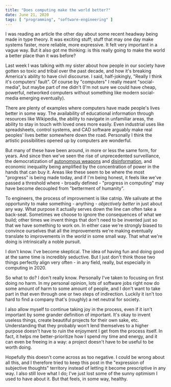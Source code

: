 ```yaml
---
title: "Does computing make the world better?"
date: June 21, 2020
tags: [ "programming", "software-engineering" ]
---
```


I was reading an article the other day about some recent headway being made in type 
theory. It was exciting stuff; stuff that may one day make systems faster, more reliable,
more expressive. It felt very important in a vague way. But it also got me 
thinking: is this really going to make the world a better place than it was 
before?

Last week I was talking with my sister about how people in our society have 
gotten so toxic and tribal over the past decade, and how it's breaking America's 
ability to have civil discourse. I said, half-jokingly, "Really I think it's 
computers' fault". Of course by "computers" I really meant "social-media", but 
maybe part of me didn't 
(I'm not sure we could have cheap, powerful, networked computers without 
something like modern social-media emerging eventually).

There are plenty of examples where computers have made people's 
lives better in some way. The availability of educational information through resources 
like Wikipedia, the ability to navigate in unfamiliar areas, the ability to stay in touch 
with loved ones more easily. Even industrial uses like spreadsheets, control systems, and CAD 
software arguably make real peoples' lives better somewhere down the road. 
Personally I think the artistic possibilities opened up by computers are 
wonderful.

But many of these have been around, in more or less the same form, for years. 
And since then we've seen the rise of unprecedented surveillance, the democratization 
of [autonomous weapons](https://www.thedrive.com/the-war-zone/34204/turkey-now-has-a-swarming-quadcopter-suicide-drone-that-it-could-export) and
[disinformation](https://arstechnica.com/science/2019/12/how-i-created-a-deepfake-of-mark-zuckerberg-and-star-treks-data/),
and economic inequality being amplified by the concentration 
of power in the hands that can buy it. Areas like these seem to be where the most 
"progress" is being made today, and if I'm being honest, 
it feels like we've passed a threshold where - broadly defined - "progress in 
computing" may have become decoupled from "betterment of humanity".

To engineers, the process of improvement is like catnip. We salivate at the 
opportunity to make something - anything - *objectively better* in just about 
any way. What purpose it actually serves down the line can often take a 
back-seat. Sometimes we choose to ignore the consequences of what we build; 
other times we invent things that don't need to be invented just so that we have 
something to work on. In either case we're strongly biased to convince ourselves 
that all the improvements we're making eventually translate to improvements in 
the *world* in some small way. That what we're doing is intrinsically a 
noble pursuit.

I don't know. I've become skeptical. The idea of having fun and doing good at 
the same time is incredibly seductive. But I just don't think those two things 
perfectly align very often - in any field, really, but especially in computing 
in 2020.

So what to do? I don't really know. Personally I've taken to focusing on first 
doing no harm. In my personal opinion, lots of software jobs right now do some amount of 
harm to some amount of people, and I don't want to take part in that even through one 
or two steps of indirection. Luckily it isn't too hard to find a company 
that's (roughly) a net neutral for society.

I also allow myself to continue taking joy in the process, even
if it isn't important by some grander definition of important. It's okay to 
invent useless things, create beautiful projects for
their own sake, etc. Understanding that they probably won't lend themselves to a 
higher purpose doesn't have to ruin the enjoyment
I get from the process itself. In fact, it helps me better-prioritize how I 
spend my time and energy, and it can even be freeing in a way: a project doesn't
have to be useful to be worth doing.

Hopefully this doesn't come across as too negative. I could be wrong about all 
this, and I therefore tried to keep this post in the "expression of subjective thoughts" 
territory instead of letting it become prescriptive in any way. I also still love 
what I do; I've just lost some of the sunny optimism I used to have about it.
But that feels, in some way, healthy.
